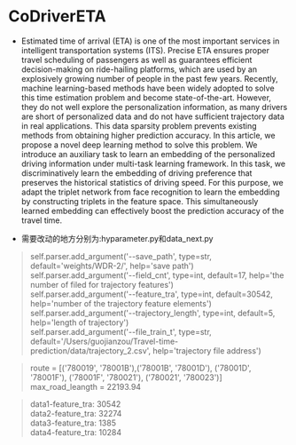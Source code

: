 # CoDriverETA

* Estimated time of arrival (ETA) is one of the most important services in 
intelligent transportation systems (ITS). Precise ETA ensures proper travel 
scheduling of passengers as well as guarantees efficient decision-making on 
ride-hailing platforms, which are used by an explosively growing number of 
people in the past few years. Recently, machine learning-based methods have 
been widely adopted to solve this time estimation problem and become state-of-the-art. 
However, they do not well explore the personalization information, as many 
drivers are short of personalized data and do not have sufficient trajectory 
data in real applications. This data sparsity problem prevents existing methods 
from obtaining higher prediction accuracy. In this article, we propose a novel 
deep learning method to solve this problem. We introduce an auxiliary task to 
learn an embedding of the personalized driving information under multi-task 
learning framework. In this task, we discriminatively learn the embedding of 
driving preference that preserves the historical statistics of driving speed. 
For this purpose, we adapt the triplet network from face recognition to learn 
the embedding by constructing triplets in the feature space. This simultaneously 
learned embedding can effectively boost the prediction accuracy of the travel time.   
   
   
* 需要改动的地方分别为:hyparameter.py和data_next.py  
>self.parser.add_argument('--save_path', type=str, default='weights/WDR-2/', help='save path')  
self.parser.add_argument('--field_cnt', type=int, default=17, help='the number of filed for trajectory features')  
>self.parser.add_argument('--feature_tra', type=int, default=30542, help='number of the trajectory feature elements')  
>self.parser.add_argument('--trajectory_length', type=int, default=5, help='length of trajectory')  
>self.parser.add_argument('--file_train_t', type=str, default='/Users/guojianzou/Travel-time-prediction/data/trajectory_2.csv', help='trajectory file address')  

>route = [('780019', '78001B'),('78001B', '78001D'), ('78001D', '78001F'), ('78001F', '780021'), ('780021', '780023')]  
>max_road_leangth = 22193.94  

>data1-feature_tra: 30542  
>data2-feature_tra: 32274  
>data3-feature_tra: 1385  
>data4-feature_tra: 10284  


